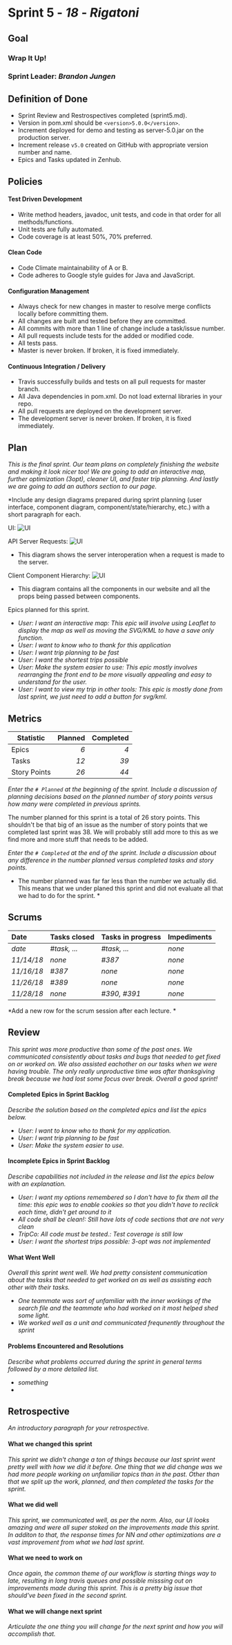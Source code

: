 # Sprint 5 - *18* - *Rigatoni*

## Goal

### Wrap It Up!
### Sprint Leader: *Brandon Jungen*

## Definition of Done

* Sprint Review and Restrospectives completed (sprint5.md).
* Version in pom.xml should be `<version>5.0.0</version>`.
* Increment deployed for demo and testing as server-5.0.jar on the production server.
* Increment release `v5.0` created on GitHub with appropriate version number and name.
* Epics and Tasks updated in Zenhub.


## Policies

#### Test Driven Development
* Write method headers, javadoc, unit tests, and code in that order for all methods/functions.
* Unit tests are fully automated.
* Code coverage is at least 50%, 70% preferred.
#### Clean Code
* Code Climate maintainability of A or B.
* Code adheres to Google style guides for Java and JavaScript.
#### Configuration Management
* Always check for new changes in master to resolve merge conflicts locally before committing them.
* All changes are built and tested before they are committed.
* All commits with more than 1 line of change include a task/issue number.
* All pull requests include tests for the added or modified code.
* All tests pass.
* Master is never broken.  If broken, it is fixed immediately.
#### Continuous Integration / Delivery
* Travis successfully builds and tests on all pull requests for master branch.
* All Java dependencies in pom.xml.  Do not load external libraries in your repo. 
* All pull requests are deployed on the development server.
* The development server is never broken.  If broken, it is fixed immediately.


## Plan

*This is the final sprint. Our team plans on completely finishing the website and making it look nicer too! We are going to add an interactive map, further optimization (3opt), cleaner UI, and faster trip planning. And lastly we are going to add an authors section to our page.*

*Include any design diagrams prepared during sprint planning (user interface, component diagram, component/state/hierarchy, etc.) with a short paragraph for each.

UI:
![UI](/images/unnamed.jpg)

API Server Requests:
![UI](/Diagrams/Sprint4/ServerClassDiagram.jpg)
* This diagram shows the server interoperation when a request is made to the server. 

Client Component Hierarchy:
![UI](/Diagrams/Sprint5/Sprint5ClientComp.png)
* This diagram contains all the components in our website and all the props being passed between components.


Epics planned for this sprint.

* *User: I want an interactive map: This epic will involve using Leaflet to display the map as well as moving the SVG/KML to have a save only function.*
* *User: I want to know who to thank for this application*
* *User: I want trip planning to be fast*
* *User: I want the shortest trips possible*
* *User: Make the system easier to use: This epic mostly involves rearranging the front end to be more visually appealing and easy to understand for the user.*
* *User: I want to view my trip in other tools: This epic is mostly done from last sprint, we just need to add a button for svg/kml.*

## Metrics

| Statistic | Planned | Completed |
| --- | ---: | ---: |
| Epics | *6* | *4* |
| Tasks |  *12*   | *39* | 
| Story Points |  *26*  | *44* | 

*Enter the `# Planned` at the beginning of the sprint.  Include a discussion of planning decisions based on the planned number of story points versus how many were completed in previous sprints.*

The number planned for this sprint is a total of 26 story points. This shouldn't be that big of an issue as the number of story points that we completed last sprint was 38. We will probably still add more to this as we find more and more stuff that needs to be added.

*Enter the `# Completed` at the end of the sprint.  Include a discussion about any difference in the number planned versus completed tasks and story points.*

* The number planned was far far less than the number we actually did. This means that we under planed this sprint and did not evaluate all that we had to do for the sprint. *


## Scrums

| Date | Tasks closed  | Tasks in progress | Impediments |
| :--- | :--- | :--- | :--- |
| *date* | *#task, ...* | *#task, ...* | *none* | 
| *11/14/18* | *none* | *#387* | *none* |
| *11/16/18* | *#387* | *none* | *none* |
| *11/26/18* | *#389* | *none* | *none* |
| *11/28/18* | *none* | *#390, #391* | *none* |

*Add a new row for the scrum session after each lecture. *

## Review

*This sprint was more productive than some of the past ones. We communicated consistently about tasks and bugs that needed to get fixed on or worked on. We also assisted eachother on our tasks when we were having trouble. The only really unproductive time was after thanksgiving break because we had lost some focus over break. Overall a good sprint!*

#### Completed Epics in Sprint Backlog 

*Describe the solution based on the completed epics and list the epics below.*

* *User: I want to know who to thank for my application.*
* *User: I want trip planning to be fast*
* *User: Make the system easier to use.*

#### Incomplete Epics in Sprint Backlog 

*Describe capabilities not included in the release and list the epics below with an explanation.*

* *User: I want my options remembered so I don't have to fix them all the time: this epic was to enable cookies so that you didn't have to reclick each time, didn't get around to it*
* *All code shall be clean!: Still have lots of code sections that are not very clean*
* *TripCo: All code must be tested.: Test coverage is still low*
* *User: I want the shortest trips possible: 3-opt was not implemented*

#### What Went Well

*Overall this sprint went well. We had pretty consistent communication about the tasks that needed to get worked on as well as assisting each other with their tasks.*

* *One teammate was sort of unfamiliar with the inner workings of the search file and the teammate who had worked on it most helped shed some light.*
* *We worked well as a unit and communicated frequnently throughout the sprint*

#### Problems Encountered and Resolutions

*Describe what problems occurred during the sprint in general terms followed by a more detailed list.*

* *something*
*

## Retrospective

*An introductory paragraph for your retrospective.*

#### What we changed this sprint

*This sprint we didn't change a ton of things because our last sprint went pretty well with how we did it before. One thing that we did change was we had more people working on unfamiliar topics than in the past. Other than that we split up the work, planned, and then completed the tasks for the sprint.*

#### What we did well

*This sprint, we communicated well, as per the norm. Also, our UI looks amazing and were all super stoked on the improvements made this sprint. In additon to that, the response times for NN and other optimizations are a vast improvement from what we had last sprint.*

#### What we need to work on

*Once again, the common theme of our workflow is starting things way to late, resulting in long travis queues and possible misssing out on improvements made during this sprint. This is a pretty big issue that should've been fixed in the second sprint.*

#### What we will change next sprint 

*Articulate the one thing you will change for the next sprint and how you will accomplish that.*

